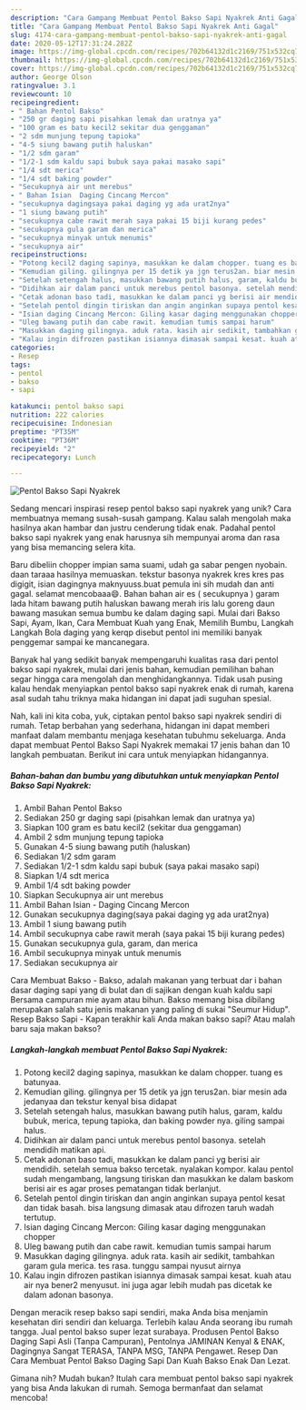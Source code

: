 ```yaml
---
description: "Cara Gampang Membuat Pentol Bakso Sapi Nyakrek Anti Gagal"
title: "Cara Gampang Membuat Pentol Bakso Sapi Nyakrek Anti Gagal"
slug: 4174-cara-gampang-membuat-pentol-bakso-sapi-nyakrek-anti-gagal
date: 2020-05-12T17:31:24.282Z
image: https://img-global.cpcdn.com/recipes/702b64132d1c2169/751x532cq70/pentol-bakso-sapi-nyakrek-foto-resep-utama.jpg
thumbnail: https://img-global.cpcdn.com/recipes/702b64132d1c2169/751x532cq70/pentol-bakso-sapi-nyakrek-foto-resep-utama.jpg
cover: https://img-global.cpcdn.com/recipes/702b64132d1c2169/751x532cq70/pentol-bakso-sapi-nyakrek-foto-resep-utama.jpg
author: George Olson
ratingvalue: 3.1
reviewcount: 10
recipeingredient:
- " Bahan Pentol Bakso"
- "250 gr daging sapi pisahkan lemak dan uratnya ya"
- "100 gram es batu kecil2 sekitar dua genggaman"
- "2 sdm munjung tepung tapioka"
- "4-5 siung bawang putih haluskan"
- "1/2 sdm garam"
- "1/2-1 sdm kaldu sapi bubuk saya pakai masako sapi"
- "1/4 sdt merica"
- "1/4 sdt baking powder"
- "Secukupnya air unt merebus"
- " Bahan Isian  Daging Cincang Mercon"
- "secukupnya dagingsaya pakai daging yg ada urat2nya"
- "1 siung bawang putih"
- "secukupnya cabe rawit merah saya pakai 15 biji kurang pedes"
- "secukupnya gula garam dan merica"
- "secukupnya minyak untuk menumis"
- "secukupnya air"
recipeinstructions:
- "Potong kecil2 daging sapinya, masukkan ke dalam chopper. tuang es batunyaa."
- "Kemudian giling. gilingnya per 15 detik ya jgn terus2an. biar mesin ada jedanyaa dan tekstur kenyal bisa didapat"
- "Setelah setengah halus, masukkan bawang putih halus, garam, kaldu bubuk, merica, tepung tapioka, dan baking powder nya. giling sampai halus."
- "Didihkan air dalam panci untuk merebus pentol basonya. setelah mendidih matikan api."
- "Cetak adonan baso tadi, masukkan ke dalam panci yg berisi air mendidih. setelah semua bakso tercetak. nyalakan kompor. kalau pentol sudah mengambang, langsung tiriskan dan masukkan ke dalam baskom berisi air es agar proses pematangan tidak berlanjut."
- "Setelah pentol dingin tiriskan dan angin anginkan supaya pentol kesat dan tidak basah. bisa langsung dimasak atau difrozen taruh wadah tertutup."
- "Isian daging Cincang Mercon: Giling kasar daging menggunakan chopper"
- "Uleg bawang putih dan cabe rawit. kemudian tumis sampai harum"
- "Masukkan daging gilingnya. aduk rata. kasih air sedikit, tambahkan garam gula merica. tes rasa. tunggu sampai nyusut airnya"
- "Kalau ingin difrozen pastikan isiannya dimasak sampai kesat. kuah atau air nya bener2 menyusut. ini juga agar lebih mudah pas dicetak ke dalam adonan basonya."
categories:
- Resep
tags:
- pentol
- bakso
- sapi

katakunci: pentol bakso sapi 
nutrition: 222 calories
recipecuisine: Indonesian
preptime: "PT35M"
cooktime: "PT36M"
recipeyield: "2"
recipecategory: Lunch

---
```



![Pentol Bakso Sapi Nyakrek](https://img-global.cpcdn.com/recipes/702b64132d1c2169/751x532cq70/pentol-bakso-sapi-nyakrek-foto-resep-utama.jpg)

Sedang mencari inspirasi resep pentol bakso sapi nyakrek yang unik? Cara membuatnya memang susah-susah gampang. Kalau salah mengolah maka hasilnya akan hambar dan justru cenderung tidak enak. Padahal pentol bakso sapi nyakrek yang enak harusnya sih mempunyai aroma dan rasa yang bisa memancing selera kita.

Baru dibeliin chopper impian sama suami, udah ga sabar pengen nyobain. daan taraaa hasilnya memuaskan. tekstur basonya nyakrek kres kres pas digigit, isian dagingnya maknyuuss.buat pemula ini sih mudah dan anti gagal. selamat mencobaaa😄. Bahan bahan air es ( secukupnya ) garam lada hitam bawang putih haluskan bawang merah iris lalu goreng daun bawang masukan semua bumbu ke dalam daging sapi. Mulai dari Bakso Sapi, Ayam, Ikan, Cara Membuat Kuah yang Enak, Memilih Bumbu, Langkah Langkah Bola daging yang kerqp disebut pentol ini memiliki banyak penggemar sampai ke mancanegara.

Banyak hal yang sedikit banyak mempengaruhi kualitas rasa dari pentol bakso sapi nyakrek, mulai dari jenis bahan, kemudian pemilihan bahan segar hingga cara mengolah dan menghidangkannya. Tidak usah pusing kalau hendak menyiapkan pentol bakso sapi nyakrek enak di rumah, karena asal sudah tahu triknya maka hidangan ini dapat jadi suguhan spesial.


Nah, kali ini kita coba, yuk, ciptakan pentol bakso sapi nyakrek sendiri di rumah. Tetap berbahan yang sederhana, hidangan ini dapat memberi manfaat dalam membantu menjaga kesehatan tubuhmu sekeluarga. Anda dapat membuat Pentol Bakso Sapi Nyakrek memakai 17 jenis bahan dan 10 langkah pembuatan. Berikut ini cara untuk menyiapkan hidangannya.

<!--inarticleads1-->

##### Bahan-bahan dan bumbu yang dibutuhkan untuk menyiapkan Pentol Bakso Sapi Nyakrek:

1. Ambil  Bahan Pentol Bakso
1. Sediakan 250 gr daging sapi (pisahkan lemak dan uratnya ya)
1. Siapkan 100 gram es batu kecil2 (sekitar dua genggaman)
1. Ambil 2 sdm munjung tepung tapioka
1. Gunakan 4-5 siung bawang putih (haluskan)
1. Sediakan 1/2 sdm garam
1. Sediakan 1/2-1 sdm kaldu sapi bubuk (saya pakai masako sapi)
1. Siapkan 1/4 sdt merica
1. Ambil 1/4 sdt baking powder
1. Siapkan Secukupnya air unt merebus
1. Ambil  Bahan Isian - Daging Cincang Mercon
1. Gunakan secukupnya daging(saya pakai daging yg ada urat2nya)
1. Ambil 1 siung bawang putih
1. Ambil secukupnya cabe rawit merah (saya pakai 15 biji kurang pedes)
1. Gunakan secukupnya gula, garam, dan merica
1. Ambil secukupnya minyak untuk menumis
1. Sediakan secukupnya air


Cara Membuat Bakso - Bakso, adalah makanan yang terbuat dar i bahan dasar daging sapi yang di bulat dan di sajikan dengan kuah kaldu sapi Bersama campuran mie ayam atau bihun. Bakso memang bisa dibilang merupakan salah satu jenis makanan yang paling di sukai &#34;Seumur Hidup&#34;. Resep Bakso Sapi - Kapan terakhir kali Anda makan bakso sapi? Atau malah baru saja makan bakso? 

<!--inarticleads2-->

##### Langkah-langkah membuat Pentol Bakso Sapi Nyakrek:

1. Potong kecil2 daging sapinya, masukkan ke dalam chopper. tuang es batunyaa.
1. Kemudian giling. gilingnya per 15 detik ya jgn terus2an. biar mesin ada jedanyaa dan tekstur kenyal bisa didapat
1. Setelah setengah halus, masukkan bawang putih halus, garam, kaldu bubuk, merica, tepung tapioka, dan baking powder nya. giling sampai halus.
1. Didihkan air dalam panci untuk merebus pentol basonya. setelah mendidih matikan api.
1. Cetak adonan baso tadi, masukkan ke dalam panci yg berisi air mendidih. setelah semua bakso tercetak. nyalakan kompor. kalau pentol sudah mengambang, langsung tiriskan dan masukkan ke dalam baskom berisi air es agar proses pematangan tidak berlanjut.
1. Setelah pentol dingin tiriskan dan angin anginkan supaya pentol kesat dan tidak basah. bisa langsung dimasak atau difrozen taruh wadah tertutup.
1. Isian daging Cincang Mercon: Giling kasar daging menggunakan chopper
1. Uleg bawang putih dan cabe rawit. kemudian tumis sampai harum
1. Masukkan daging gilingnya. aduk rata. kasih air sedikit, tambahkan garam gula merica. tes rasa. tunggu sampai nyusut airnya
1. Kalau ingin difrozen pastikan isiannya dimasak sampai kesat. kuah atau air nya bener2 menyusut. ini juga agar lebih mudah pas dicetak ke dalam adonan basonya.


Dengan meracik resep bakso sapi sendiri, maka Anda bisa menjamin kesehatan diri sendiri dan keluarga. Terlebih kalau Anda seorang ibu rumah tangga. Jual pentol bakso super lezat surabaya. Produsen Pentol Bakso Daging Sapi Asli (Tanpa Campuran), Pentolnya JAMINAN Kenyal &amp; ENAK, Dagingnya Sangat TERASA, TANPA MSG, TANPA Pengawet. Resep Dan Cara Membuat Pentol Bakso Daging Sapi Dan Kuah Bakso Enak Dan Lezat. 

Gimana nih? Mudah bukan? Itulah cara membuat pentol bakso sapi nyakrek yang bisa Anda lakukan di rumah. Semoga bermanfaat dan selamat mencoba!
